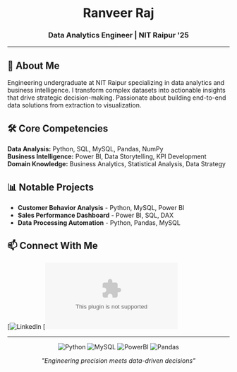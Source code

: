 <h1 align="center">Ranveer Raj</h1>
<h3 align="center">Data Analytics Engineer | NIT Raipur '25</h3>

---

## 🚀 About Me

Engineering undergraduate at NIT Raipur specializing in data analytics and business intelligence. I transform complex datasets into actionable insights that drive strategic decision-making. Passionate about building end-to-end data solutions from extraction to visualization.

## 🛠 Core Competencies

**Data Analysis:** Python, SQL, MySQL, Pandas, NumPy  
**Business Intelligence:** Power BI, Data Storytelling, KPI Development  
**Domain Knowledge:** Business Analytics, Statistical Analysis, Data Strategy

## 📊 Notable Projects

- **Customer Behavior Analysis** - Python, MySQL, Power BI
- **Sales Performance Dashboard** - Power BI, SQL, DAX  
- **Data Processing Automation** - Python, Pandas, MySQL

## 📫 Connect With Me

[![LinkedIn](https://linkedin.com/in/ranveer-raj)
[![Email](ranveerraj832@gmail.com)

---

<div align="center">

![Python](https://img.shields.io/badge/Python-3776AB?style=for-the-badge&logo=python&logoColor=white)
![MySQL](https://img.shields.io/badge/MySQL-00000F?style=for-the-badge&logo=mysql&logoColor=white)
![PowerBI](https://img.shields.io/badge/PowerBI-F2C811?style=for-the-badge&logo=Power%20BI&logoColor=white)
![Pandas](https://img.shields.io/badge/Pandas-150458?style=for-the-badge&logo=pandas&logoColor=white)

</div>

<p align="center">
  <i>"Engineering precision meets data-driven decisions"</i>
</p>
